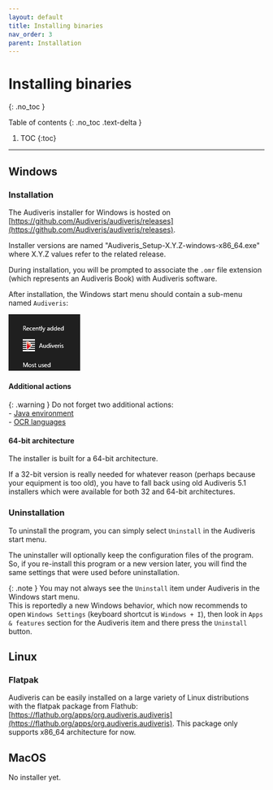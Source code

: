```yaml
---
layout: default
title: Installing binaries
nav_order: 3
parent: Installation
---
```

# Installing binaries
{: .no_toc }

Table of contents
{: .no_toc .text-delta }
1. TOC
{:toc}
---

## Windows

### Installation

The Audiveris installer for Windows is hosted on
[https://github.com/Audiveris/audiveris/releases](https://github.com/Audiveris/audiveris/releases).

Installer versions are named "Audiveris_Setup-X.Y.Z-windows-x86_64.exe" where X.Y.Z values
refer to the related release.

During installation, you will be prompted to associate the `.omr` file extension
(which represents an Audiveris Book) with Audiveris software.

After installation, the Windows start menu should contain a sub-menu named `Audiveris`:

![](../assets/images/windows_start_menu.png)

#### Additional actions

{: .warning }
Do not forget two additional actions:  
    - [Java environment](./java.md)  
    - [OCR languages](./languages.md)

#### 64-bit architecture

The installer is built for a 64-bit architecture.

If a 32-bit version is really needed for whatever reason (perhaps because your equipment is too old),
you have to fall back using old Audiveris 5.1 installers which were available for both 32 and 64-bit
architectures.

### Uninstallation

To uninstall the program, you can simply select `Uninstall` in the Audiveris start menu.

The uninstaller will optionally keep the configuration files of the program.
So, if you re-install this program or a new version later, you will find the same settings
that were used before uninstallation.

{: .note }
You may not always see the `Uninstall` item under Audiveris in the Windows start menu.  
This is reportedly a new Windows behavior, which now recommends to open `Windows Settings`
(keyboard shortcut is `Windows + I`), then look in `Apps & features` section for the Audiveris item
and there press the `Uninstall` button.

## Linux

### Flatpak
Audiveris can be easily installed on a large variety of Linux distributions with the flatpak package from Flathub: [https://flathub.org/apps/org.audiveris.audiveris](https://flathub.org/apps/org.audiveris.audiveris). This package only supports x86_64 architecture for now.

## MacOS
No installer yet.
